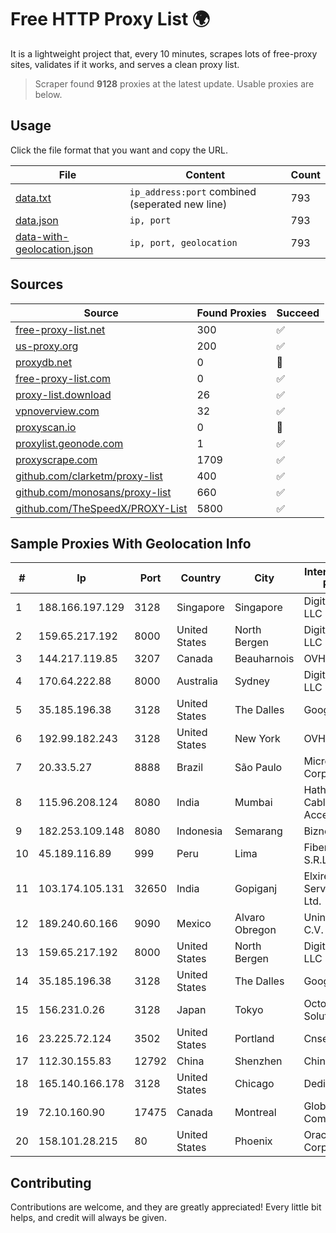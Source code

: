 
# Free HTTP Proxy List 🌍

It is a lightweight project that, every 10 minutes, scrapes lots of free-proxy sites, validates if it works, and serves a clean proxy list.


> Scraper found **9128** proxies at the latest update. Usable proxies are below.

## Usage

Click the file format that you want and copy the URL.


|File|Content|Count|
|----|-------|-----|
|[data.txt](https://raw.githubusercontent.com/themiralay/Proxy-List-World/master/data.txt)|`ip_address:port` combined (seperated new line)|793|
|[data.json](https://raw.githubusercontent.com/themiralay/Proxy-List-World/master/data.json)|`ip, port`|793|
|[data-with-geolocation.json](https://raw.githubusercontent.com/themiralay/Proxy-List-World/master/data-with-geolocation.json)|`ip, port, geolocation`|793|

## Sources

|Source|Found Proxies|Succeed|
|------|-------------|-------|
|[free-proxy-list.net](https://free-proxy-list.net)|300|✅|
|[us-proxy.org](https://www.us-proxy.org)|200|✅|
|[proxydb.net](http://proxydb.net)|0|🚫|
|[free-proxy-list.com](https://free-proxy-list.com/?page=&port=&type%5B%5D=http&type%5B%5D=https&up_time=0&search=Search)|0|✅|
|[proxy-list.download](https://www.proxy-list.download/HTTP)|26|✅|
|[vpnoverview.com](https://vpnoverview.com/privacy/anonymous-browsing/free-proxy-servers)|32|✅|
|[proxyscan.io](https://www.proxyscan.io)|0|🚫|
|[proxylist.geonode.com](https://proxylist.geonode.com/api/proxy-list?limit=300&page=1&sort_by=lastChecked&sort_type=desc&protocols=http,https)|1|✅|
|[proxyscrape.com](https://api.proxyscrape.com/v2/?request=displayproxies&protocol=http&timeout=10000&country=all&ssl=all&anonymity=all)|1709|✅|
|[github.com/clarketm/proxy-list](https://raw.githubusercontent.com/clarketm/proxy-list/master/proxy-list-raw.txt)|400|✅|
|[github.com/monosans/proxy-list](https://raw.githubusercontent.com/monosans/proxy-list/main/proxies/http.txt)|660|✅|
|[github.com/TheSpeedX/PROXY-List](https://raw.githubusercontent.com/TheSpeedX/PROXY-List/master/http.txt)|5800|✅|


## Sample Proxies With Geolocation Info

|#|Ip|Port|Country|City|Internet Service Provider|
|-|--|----|-------|----|-------------------------|
|1|188.166.197.129|3128|Singapore|Singapore|DigitalOcean, LLC|
|2|159.65.217.192|8000|United States|North Bergen|DigitalOcean, LLC|
|3|144.217.119.85|3207|Canada|Beauharnois|OVH Hosting|
|4|170.64.222.88|8000|Australia|Sydney|DigitalOcean, LLC|
|5|35.185.196.38|3128|United States|The Dalles|Google LLC|
|6|192.99.182.243|3128|United States|New York|OVH Hosting|
|7|20.33.5.27|8888|Brazil|São Paulo|Microsoft Corporation|
|8|115.96.208.124|8080|India|Mumbai|Hathway IP over Cable Internet Access|
|9|182.253.109.148|8080|Indonesia|Semarang|Biznet Metronet|
|10|45.189.116.89|999|Peru|Lima|Fiber Digital S.R.L|
|11|103.174.105.131|32650|India|Gopiganj|Elxire Data Services Pvt. Ltd.|
|12|189.240.60.166|9090|Mexico|Alvaro Obregon|Uninet S.A. de C.V.|
|13|159.65.217.192|8000|United States|North Bergen|DigitalOcean, LLC|
|14|35.185.196.38|3128|United States|The Dalles|Google LLC|
|15|156.231.0.26|3128|Japan|Tokyo|Octopus Web Solution Inc|
|16|23.225.72.124|3502|United States|Portland|Cnservers LLC|
|17|112.30.155.83|12792|China|Shenzhen|China Mobile|
|18|165.140.166.178|3128|United States|Chicago|Dedicated.com|
|19|72.10.160.90|17475|Canada|Montreal|GloboTech Communications|
|20|158.101.28.215|80|United States|Phoenix|Oracle Corporation|



## Contributing

Contributions are welcome, and they are greatly appreciated! Every
little bit helps, and credit will always be given.


